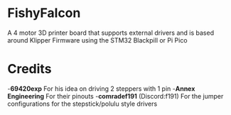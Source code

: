# FishyFalcon
A 4 motor 3D printer board that supports external drivers and is based around Klipper Firmware using the STM32 Blackpill or Pi Pico
# Credits
-**69420exp** For his idea on driving 2 steppers with 1 pin
-**Annex Engineering** For their pinouts
-**comradef191** (Discord:f191) For the jumper configurations for the stepstick/polulu style drivers
